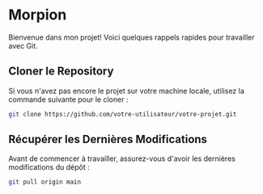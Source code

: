 # Morpion

Bienvenue dans mon projet! Voici quelques rappels rapides pour travailler avec Git.

## Cloner le Repository

Si vous n'avez pas encore le projet sur votre machine locale, utilisez la commande suivante pour le cloner :

```bash
git clone https://github.com/votre-utilisateur/votre-projet.git
```

## Récupérer les Dernières Modifications

Avant de commencer à travailler, assurez-vous d'avoir les dernières modifications du dépôt :

```bash
git pull origin main
```